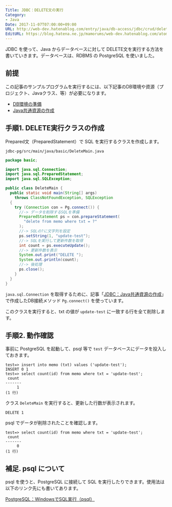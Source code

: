 ```yaml
---
Title: JDBC：DELETE文の実行
Category:
- Java
Date: 2017-11-07T07:00:00+09:00
URL: http://web-dev.hatenablog.com/entry/java/db-access/jdbc/crud/delete
EditURL: https://blog.hatena.ne.jp/mamorums/web-dev.hatenablog.com/atom/entry/8599973812314585789
---
```


JDBC を使って、Java からデータベースに対して DELETE文を実行する方法を書いていきます。データベースは、RDBMS の PostgreSQL を使いました。


## 前提
この記事のサンプルプログラムを実行するには、以下記事のDB環境や資源（プロジェクト、Javaクラス、等）が必要になります。

- [DB環境の準備](/entry/java/jdbc/postgresql/db-env)
- [Java共通資源の作成](/entry/java/jdbc/postgresql/java-project-common-class)


## 手順1. DELETE実行クラスの作成
Prepared文（PreparedStatement）で SQL を実行するクラスを作成します。

`jdbc-pg/src/main/java/basic/DeleteMain.java`

```java
package basic;

import java.sql.Connection;
import java.sql.PreparedStatement;
import java.sql.SQLException;

public class DeleteMain {
  public static void main(String[] args)
    throws ClassNotFoundException, SQLException
  {
    try (Connection con = Pg.connect()) {
      //-> データを削除するSQLを準備
      PreparedStatement ps = con.prepareStatement(
        "delete from memo where txt = ?"
      );
      //-> SQLの?に文字列を設定
      ps.setString(1, "update-test");
      //-> SQLを実行して更新件数を取得
      int count = ps.executeUpdate();
      //-> 更新件数を表示
      System.out.print("DELETE ");
      System.out.println(count);
      //-> 後処理
      ps.close();
    }
  }
}
```

`java.sql.Connection` を取得するために、記事「[JDBC：Java共通資源の作成](/entry/java/jdbc/postgresql/java-project-common-class)」で作成したDB接続メソッド `Pg.connect()` を使っています。

このクラスを実行すると、txt の値が `update-test` に一致する行を全て削除します。


## 手順2. 動作確認
事前に PostgreSQL を起動して、psql 等で `test` データベースにデータを投入しておきます。

```
test=> insert into memo (txt) values ('update-test');
INSERT 0 1
test=> select count(id) from memo where txt = 'update-test';
 count
-------
     1
(1 行)
```

クラス `DeleteMain` を実行すると、更新した行数が表示されます。

```
DELETE 1
```

psql でデータが削除されたことを確認します。

```
test=> select count(id) from memo where txt = 'update-test';
 count
-------
     0
(1 行)
```


## 補足. psql について
psql を使うと、PostgreSQL に接続して SQL を実行したりできます。使用法は以下のリンク先にも書いてあります。

[PostgreSQL：WindowsでSQL実行（psql）](/entry/postgresql/windows/exec-sql-using-psql)
